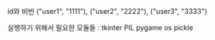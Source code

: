 id와 비번
("user1", "1111"), ("user2", "2222"), ("user3", "3333")


실행하기 위해서 필요한 모듈들 : 
tkinter
PIL
pygame
os
pickle
